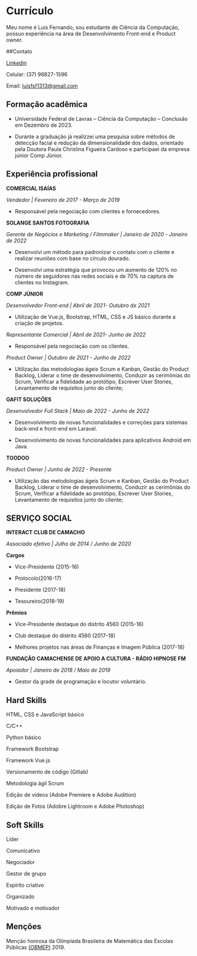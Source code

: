 # Currículo

Meu nome é Luis Fernando, sou estudante de Ciência da Computação, possuo experiência na área de Desenvolvimento Front-end e Product owner.

##Contato

[Linkedin](https://br.linkedin.com/in/luisferreira13)

Celular: (37) 98827-1596

Email: luisfsf1313@gmail.com

## Formação acadêmica

* Universidade Federal de Lavras – Ciência da Computação – Conclusão em Dezembro de 2023.

* Durante a graduação já realizzei uma pesquisa sobre métodos de detecção facial e redução da dimensionalidade dos dados, orientado pela Doutora Paula Christina Figueira Cardoso e participaei da empresa júnior Comp Júnior.

## Experiência profissional

**COMERCIAL ISAÍAS**

*Vendedor | Fevereiro de 2017 - Março de 2019*

* Responsável pela negociação com clientes e fornecedores.

**SOLANGE SANTOS FOTOGRAFIA**

*Gerente de Negócios e Marketing / Filmmaker | Janeiro de 2020 - Janeiro   de 2022*

* Desenvolvi um método para padronizar o contato com o cliente e realizar reuniões com base no círculo dourado.

* Desenvolvi uma estratégia que provocou um aumento de 120% no número de seguidores nas redes sociais e de 70% na captura de clientes no Instagram. 

**COMP JÚNIOR**

*Desenvolvedor Front-end | Abril de 2021- Outubro de 2021*

* Utilização de Vue.js, Bootstrap, HTML, CSS e JS básico durante a criação de projetos. 

*Representante Comercial | Abril de 2021- Junho de 2022*

* Responsável pela negociação com os clientes. 

*Product Owner | Outubro de 2021 - Junho de 2022*

* Utilização das metodologias ágeis Scrum e Kanban, Gestão do Product Backlog, Liderar o time de desenvolvimento, Conduzir as cerimônias do Scrum, Verificar a fidelidade ao protótipo, Escrever User Stories, Levantamento de requisitos junto do cliente;

**GAFIT SOLUÇÕES**

*Desenvolvedor Full Stack | Maio de 2022 - Junho de 2022*

* Desenvolvimento de novas funcionalidades e correções para sistemas back-end e front-end em Laravel.

* Desenvolvimento de novas funcionalidades para aplicativos Android em Java.

**TOODOO**

*Product Owner | Junho de 2022 - Presente*

* Utilização das metodologias ágeis Scrum e Kanban, Gestão do Product Backlog, Liderar o time de desenvolvimento, Conduzir as cerimônias do Scrum, Verificar a fidelidade ao protótipo, Escrever User Stories, Levantamento de requisitos junto do cliente;

## SERVIÇO SOCIAL

**INTERACT CLUB DE CAMACHO**

*Associado efetivo | Julho de 2014 / Junho de 2020*

**Cargos**

* Vice-Presidente (2015-16)

* Protocolo(2016-17)

* Presidente (2017-18)

* Tesoureiro(2018-19)

**Prêmios**

* Vice-Presidente destaque do distrito 4560 (2015-16)

* Club destaque do distrito 4560 (2017-18)

* Melhores projetos nas áreas de Finanças e Imagem Pública (2017-18)

**FUNDAÇÃO CAMACHENSE DE APOIO A CULTURA - RÁDIO HIPNOSE FM**

*Apoiador | Janeiro de 2018 / Maio de 2019*

* Gestor da grade de programação e locutor voluntário.

## Hard Skills

HTML, CSS e JavaScript básico

C/C++

Python básico

Framework Bootstrap

Framework Vue.js

Versionamento de código (Gitlab)

Metodologia ágil Scrum

Edição de vídeos (Adobe Premiere e Adobe Audition) 

Edição de Fotos (Adobre Lightroom e Adobe Photoshop) 

## Soft Skills

Líder 

Comunicativo

Negociador 

Gestor de grupo 

Espírito criativo

Organizado

Motivado e motivador


## Menções

Menção honrosa da Olimpíada Brasileira de Matemática das Escolas Públicas [(OBMEP)](http://www.obmep.org.br/) 2019.
